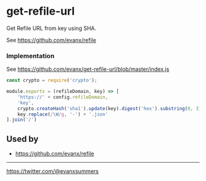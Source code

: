 # get-refile-url

Get Refile URL from key using SHA.

See https://github.com/evanx/refile

### Implementation

See https://github.com/evanx/get-refile-url/blob/master/index.js

```javascript
const crypto = require('crypto');

module.exports = (refileDomain, key) => [
    'https://' + config.refileDomain,
    'key',
    crypto.createHash('sha1').update(key).digest('hex').substring(0, 3),
    key.replace(/\W/g, '-') + '.json'
].join('/')
```

## Used by

- https://github.com/evanx/refile

<hr>

https://twitter.com/@evanxsummers
